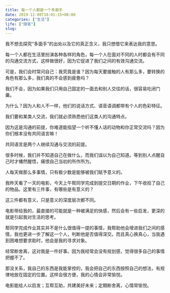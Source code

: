 ```yaml
---
title: 每一个人都是一个多面手
date: 2019-12-08T18:01:15+08:00
categories: ["生活"]
life: ["随笔"]
slug: 
---
```


我不想去探究“多面手”的出处以及它的真正含义，我只想借它来表达我的意思。


每一个人都在生活里扮演各种各样的角色，每一个人在面对不同的人时都会有不同的沟通交流方式，这样做很好，因为它促进了我们之间的有效沟通交流。


可是，我们会时常问自己：我究竟是谁？因为每天要接触的人有那么多，要转换的角色有那么多，我们真的不会感到疲惫吗？


我们不会，因为如果我们只用自己固定的一面去和别人交往的话，很容易吃闭门羹。


为什么？因为人和人不一样，他们的说话方式、语音语调都带有个人的色彩特征。


我们要和某类人交流，我们就必须熟悉他们这类人的沟通特点。


因为这是沟通的前提，你难道能指望一个听不懂人话的动物和你正常交流吗？因为你们根本没有共同语言嘛！


共同语言是两个人继续沟通与交流的前提。


很多时候，我们并不知道自己在做什么，而我们误以为自己知道。等到别人点醒自己时才幡然醒悟，痛恨自己当初的所作所为。


人每天做那么多事情，只有极少数是能够被我们赋予意义的。


我昨天看了一天的电影，今天上午帮同学完成到提交日期的作业，下午收拾了自己的物品。这里有三件事，有哪些是有意义的？


这三件都有意义，只是意义的深度层次都不同。


电影带给我的，最直接的可能就是一种被满足的快感，然后会有一些启发，更深的就是引起我对生活的思考。


帮同学完成作业其实并不是什么很值得一提的事情，我帮助他会增进我们之间的感情，我也更进一步了解这一个人，判断他是否值得深交。而且真心换真心，当我遇到困难想要求助时，他会是我的寻求对象。


经常断舍离，这对我是一件好事。因为我经常会没有规划感，觉得很多自己的事情把握不了。


那没关系，我自己的东西是我能掌控的，我会把自己的东西按照自己的想法，有规律地放在固定的位置。这样会很方便，我的心情会非常愉悦。


电影能给人以启发；互帮互助，共建美好未来；定期断舍离，心情常愉悦。
